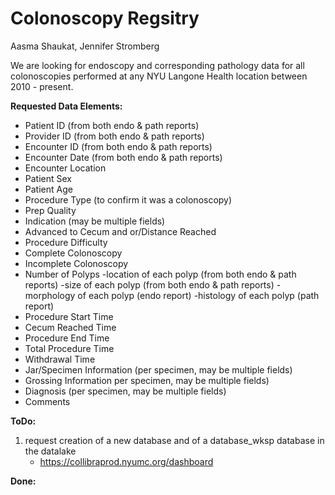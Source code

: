 # Colonoscopy Regsitry
Aasma Shaukat, Jennifer Stromberg

We are looking for endoscopy and corresponding pathology data for all colonoscopies performed at any NYU Langone Health location between 2010 - present. 

**Requested Data Elements:**
* Patient ID (from both endo & path reports)
* Provider ID (from both endo & path reports)
* Encounter ID (from both endo & path reports)
* Encounter Date (from both endo & path reports)
* Encounter Location
* Patient Sex
* Patient Age
* Procedure Type (to confirm it was a colonoscopy)
* Prep Quality
* Indication (may be multiple fields)
* Advanced to Cecum and or/Distance Reached
* Procedure Difficulty
* Complete Colonoscopy
* Incomplete Colonoscopy
* Number of Polyps
   -location of each polyp (from both endo & path reports)
   -size of each polyp (from both endo & path reports)
   -morphology of each polyp (endo report)
   -histology of each polyp (path report)
* Procedure Start Time
* Cecum Reached Time
* Procedure End Time
* Total Procedure Time
* Withdrawal Time
* Jar/Specimen Information (per specimen, may be multiple fields)
* Grossing Information per specimen, may be multiple fields)
* Diagnosis (per specimen, may be multiple fields)
* Comments


**ToDo:**

1. request creation of a new database and of a database_wksp database in the datalake 
    * https://collibraprod.nyumc.org/dashboard


**Done:**

